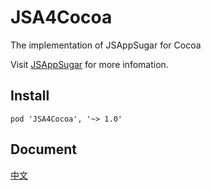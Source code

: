 # JSA4Cocoa
The implementation of JSAppSugar for Cocoa

Visit [JSAppSugar](https://github.com/JSAppSugar/JSAppSugar) for more infomation.

## Install
```
pod 'JSA4Cocoa', '~> 1.0'
```
## Document
[中文](https://github.com/JSAppSugar/JSA4Cocoa/wiki)
